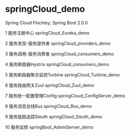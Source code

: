 # springCloud_demo

Spring Cloud Finchley; Spring Boot 2.0.0

1 服务注册中心  springCloud_Eureka_demo

2 服务发现-服务提供者  springCloud_providers_demo

3 服务调用-服务消费者  springCloud_consumers_demo

4 服务断路器Hystrix  springCloud_consumers_demo

5 服务断路器聚合监控Turbine  springCloud_Turbine_demo

6 服务路由网关Zuul  springCloud_Zuul_demo

7 服务统一配置管理Config  springCloud_ConfigServer_demo

8 服务消息总线Bus  springCloud_Bus_demo

9 服务链路追踪Sleuth  springCloud_Sleuth_demo

10 服务监控  springBoot_AdminServer_demo

 







